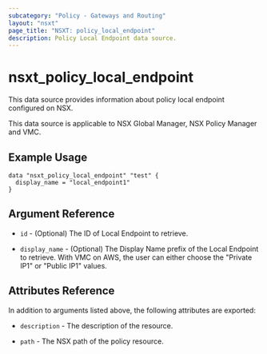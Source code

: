 ```yaml
---
subcategory: "Policy - Gateways and Routing"
layout: "nsxt"
page_title: "NSXT: policy_local_endpoint"
description: Policy Local Endpoint data source.
---
```


# nsxt_policy_local_endpoint

This data source provides information about policy local endpoint configured on NSX.

This data source is applicable to NSX Global Manager, NSX Policy Manager and VMC.

## Example Usage

```hcl
data "nsxt_policy_local_endpoint" "test" {
  display_name = "local_endpoint1"
}
```

## Argument Reference

* `id` - (Optional) The ID of Local Endpoint to retrieve.

* `display_name` - (Optional) The Display Name prefix of the Local Endpoint to retrieve. With VMC on AWS, the user can either choose the "Private IP1" or "Public IP1" values.

## Attributes Reference

In addition to arguments listed above, the following attributes are exported:

* `description` - The description of the resource.

* `path` - The NSX path of the policy resource.